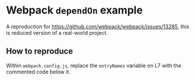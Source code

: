 # Webpack `dependOn` example

A reproduction for https://github.com/webpack/webpack/issues/13285, this is reduced version of a real-world project.

## How to reproduce

Within `webpack.config.js`, replace the `entryNames` variable on L7 with the commented code below it.
